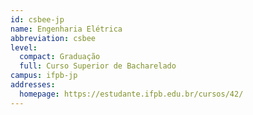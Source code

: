 ```yaml
---
id: csbee-jp
name: Engenharia Elétrica
abbreviation: csbee
level:
  compact: Graduação
  full: Curso Superior de Bacharelado
campus: ifpb-jp
addresses:
  homepage: https://estudante.ifpb.edu.br/cursos/42/
---
```

